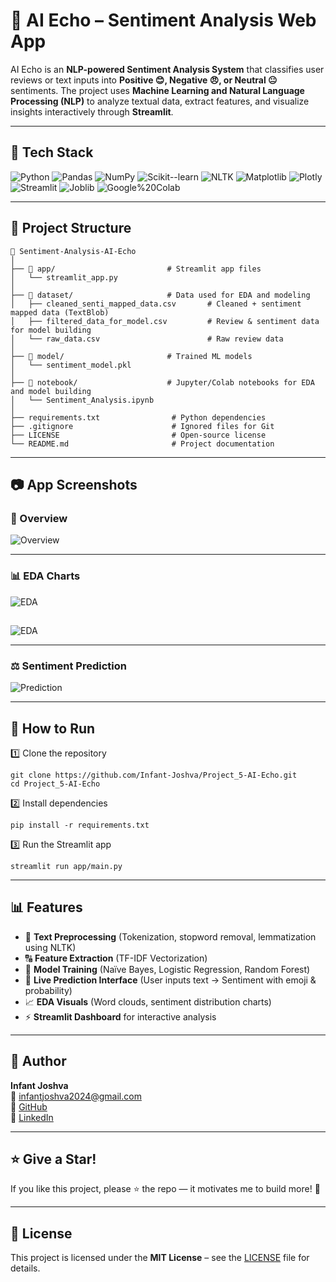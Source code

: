 
# 💬 AI Echo – Sentiment Analysis Web App

AI Echo is an **NLP-powered Sentiment Analysis System** that classifies user reviews or text inputs into **Positive 😊, Negative 😠, or Neutral 😐** sentiments.
The project uses **Machine Learning and Natural Language Processing (NLP)** to analyze textual data, extract features, and visualize insights interactively through **Streamlit**.

---

## 🔧 Tech Stack

![Python](https://img.shields.io/badge/Python-3.8%2B-gray?logo=python&logoColor=white&labelColor=3776AB)
![Pandas](https://img.shields.io/badge/Pandas-Data%20Processing-gray?logo=pandas&logoColor=white&labelColor=150458)
![NumPy](https://img.shields.io/badge/NumPy-Numerical%20Computing-gray?logo=numpy&logoColor=white&labelColor=013243)
![Scikit--learn](https://img.shields.io/badge/Scikit--learn-ML%20Models-gray?logo=scikit-learn&logoColor=white&labelColor=f89939)
![NLTK](https://img.shields.io/badge/NLTK-Text%20Processing-gray?logo=nltk&logoColor=white&labelColor=154D2E)
![Matplotlib](https://img.shields.io/badge/Matplotlib-Visualization-gray?logo=plotly&logoColor=white&labelColor=11557c)
![Plotly](https://img.shields.io/badge/Plotly-Interactive%20Charts-gray?logo=plotly&logoColor=white&labelColor=3F4F75)
![Streamlit](https://img.shields.io/badge/Streamlit-Web%20App-gray?logo=streamlit&logoColor=white&labelColor=FF4B4B)
![Joblib](https://img.shields.io/badge/Joblib-Model%20Serialization-gray?logo=python&logoColor=white&labelColor=3776AB)
![Google%20Colab](https://img.shields.io/badge/Google%20Colab-Notebook-gray?logo=google-colab&logoColor=white&labelColor=f9ab00)


---

## 📁 Project Structure

```
📂 Sentiment-Analysis-AI-Echo
│
├── 📁 app/                         # Streamlit app files
│   └── streamlit_app.py
│
├── 📁 dataset/                     # Data used for EDA and modeling
│   ├── cleaned_senti_mapped_data.csv       # Cleaned + sentiment mapped data (TextBlob)
│   ├── filtered_data_for_model.csv         # Review & sentiment data for model building
│   └── raw_data.csv                        # Raw review data
│
├── 📁 model/                       # Trained ML models
│   └── sentiment_model.pkl
│
├── 📁 notebook/                    # Jupyter/Colab notebooks for EDA and model building
│   └── Sentiment_Analysis.ipynb
│
├── requirements.txt                # Python dependencies
├── .gitignore                      # Ignored files for Git
├── LICENSE                         # Open-source license
└── README.md                       # Project documentation
```

---

## 📷 App Screenshots

### 📄 Overview
![Overview](https://github.com/user-attachments/assets/62d287af-c1d6-4505-b1dc-59c9e094ddb1)

---

### 📊 EDA Charts
![EDA](https://github.com/user-attachments/assets/1ab8699b-e7ec-4185-b5e8-9fc1568b7483)

##
![EDA](https://github.com/user-attachments/assets/16b209a6-0235-4715-8ac0-1291b757c069)

---

### ⚖️ Sentiment Prediction
![Prediction](https://github.com/user-attachments/assets/3e2c9614-36c0-46c4-a5d8-2385915d9bd3)

---

## 🚀 How to Run

1️⃣ Clone the repository  
```
git clone https://github.com/Infant-Joshva/Project_5-AI-Echo.git
cd Project_5-AI-Echo
```

2️⃣ Install dependencies  
```
pip install -r requirements.txt
```

3️⃣ Run the Streamlit app  
```
streamlit run app/main.py
```

---

## 📊 Features

- 🧹 **Text Preprocessing** (Tokenization, stopword removal, lemmatization using NLTK)
- 🔠 **Feature Extraction** (TF-IDF Vectorization)
- 🧮 **Model Training** (Naïve Bayes, Logistic Regression, Random Forest)
- 💬 **Live Prediction Interface** (User inputs text → Sentiment with emoji & probability)
- 📈 **EDA Visuals** (Word clouds, sentiment distribution charts)
- ⚡ **Streamlit Dashboard** for interactive analysis

---

## 👤 Author

**Infant Joshva**  
📧 infantjoshva2024@gmail.com  
🐙 [GitHub](https://github.com/Infant-Joshva)  
🔗 [LinkedIn](https://www.linkedin.com/in/infant-joshva)

---

## ⭐ Give a Star!

If you like this project, please ⭐ the repo — it motivates me to build more! 🚀

---

## 📜 License

This project is licensed under the **MIT License** – see the [LICENSE](LICENSE) file for details.

